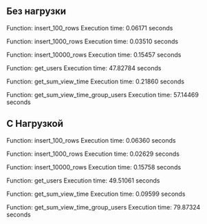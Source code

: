 ## Без нагрузки

Function: insert_100_rows
Execution time: 0.06171 seconds

Function: insert_1000_rows
Execution time: 0.03510 seconds

Function: insert_10000_rows
Execution time: 0.15457 seconds

Function: get_users
Execution time: 47.82784 seconds

Function: get_sum_view_time
Execution time: 0.21860 seconds

Function: get_sum_view_time_group_users
Execution time: 57.14469 seconds

## С Нагрузкой

Function: insert_100_rows
Execution time: 0.06360 seconds

Function: insert_1000_rows
Execution time: 0.02629 seconds

Function: insert_10000_rows
Execution time: 0.15758 seconds

Function: get_users
Execution time: 49.51061 seconds

Function: get_sum_view_time
Execution time: 0.09599 seconds

Function: get_sum_view_time_group_users
Execution time: 79.87324 seconds